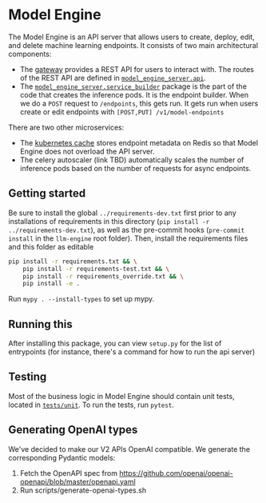 # Model Engine

The Model Engine is an API server that allows users to create, deploy, edit,
and delete machine learning endpoints. It consists of two main architectural
components:

- The [gateway](./model_engine_server/entrypoints/start_fastapi_server.py)
  provides a REST API for users to interact with. The routes of the REST API are
  defined in [`model_engine_server.api`](./model_engine_server/api).
- The [`model_engine_server.service_builder`](./model_engine_server/service_builder)
  package is the part of the code that creates the inference pods. It is the
  endpoint builder. When we do a `POST` request to `/endpoints`, this gets run.
  It gets run when users create or edit endpoints with `[POST,PUT] /v1/model-endpoints`

There are two other microservices:

- The [kubernetes cache](./model_engine_server/entrypoints/k8s_cache.py)
  stores endpoint metadata on Redis so that Model Engine does not overload the API
  server.
- The celery autoscaler (link TBD) automatically scales
  the number of inference pods based on the number of requests for async endpoints.

## Getting started

Be sure to install the global `../requirements-dev.txt` first prior
to any installations of requirements in this directory
(`pip install -r ../requirements-dev.txt`), as well as the pre-commit hooks
(`pre-commit install` in the `llm-engine` root folder). Then, install the
requirements files and this folder as editable

```bash
pip install -r requirements.txt && \
    pip install -r requirements-test.txt && \
    pip install -r requirements_override.txt && \
    pip install -e .
```

Run `mypy . --install-types` to set up mypy.

## Running this 

After installing this package, you can view `setup.py` for the list of entrypoints (for instance, there's a command for how to run the api server)

## Testing

Most of the business logic in Model Engine should contain unit tests, located in
[`tests/unit`](./tests/unit). To run the tests, run `pytest`.

## Generating OpenAI types
We've decided to make our V2 APIs OpenAI compatible. We generate the
corresponding Pydantic models:
1. Fetch the OpenAPI spec from https://github.com/openai/openai-openapi/blob/master/openapi.yaml
2. Run scripts/generate-openai-types.sh